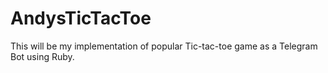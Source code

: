 # AndysTicTacToe
This will be my implementation of popular Tic-tac-toe game as a Telegram Bot using Ruby.

